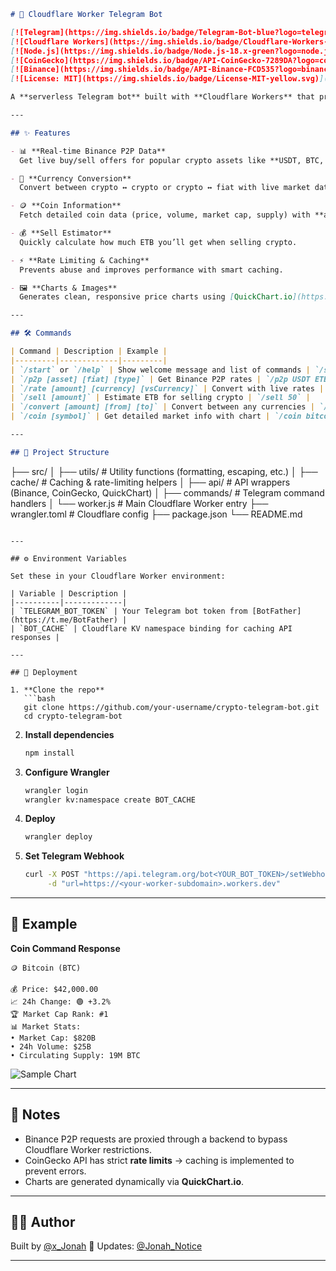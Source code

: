 ```markdown
# 🚀 Cloudflare Worker Telegram Bot

[![Telegram](https://img.shields.io/badge/Telegram-Bot-blue?logo=telegram)](https://t.me/x_Jonah)  
[![Cloudflare Workers](https://img.shields.io/badge/Cloudflare-Workers-F38020?logo=cloudflare&logoColor=white)](https://workers.cloudflare.com/)  
[![Node.js](https://img.shields.io/badge/Node.js-18.x-green?logo=node.js&logoColor=white)](https://nodejs.org/)  
[![CoinGecko](https://img.shields.io/badge/API-CoinGecko-7289DA?logo=coingecko)](https://www.coingecko.com/)  
[![Binance](https://img.shields.io/badge/API-Binance-FCD535?logo=binance&logoColor=black)](https://binance.com)  
[![License: MIT](https://img.shields.io/badge/License-MIT-yellow.svg)](LICENSE)

A **serverless Telegram bot** built with **Cloudflare Workers** that provides real-time cryptocurrency data, Binance P2P trading rates, and CoinGecko market insights — all directly inside Telegram.

---

## ✨ Features

- 📊 **Real-time Binance P2P Data**  
  Get live buy/sell offers for popular crypto assets like **USDT, BTC, ETH, BNB** in multiple fiat currencies (ETB, USD, EUR, GBP, NGN, KES, GHS).

- 💱 **Currency Conversion**  
  Convert between crypto ↔ crypto or crypto ↔ fiat with live market data.

- 🪙 **Coin Information**  
  Fetch detailed coin data (price, volume, market cap, supply) with **auto-generated price charts**.

- 💰 **Sell Estimator**  
  Quickly calculate how much ETB you’ll get when selling crypto.

- ⚡ **Rate Limiting & Caching**  
  Prevents abuse and improves performance with smart caching.

- 🖼 **Charts & Images**  
  Generates clean, responsive price charts using [QuickChart.io](https://quickchart.io/).

---

## 🛠️ Commands

| Command | Description | Example |
|---------|-------------|---------|
| `/start` or `/help` | Show welcome message and list of commands | `/start` |
| `/p2p [asset] [fiat] [type]` | Get Binance P2P rates | `/p2p USDT ETB BUY` |
| `/rate [amount] [currency] [vsCurrency]` | Convert with live rates | `/rate 100 BTC USD` |
| `/sell [amount]` | Estimate ETB for selling crypto | `/sell 50` |
| `/convert [amount] [from] [to]` | Convert between any currencies | `/convert 100 ETH ADA` |
| `/coin [symbol]` | Get detailed market info with chart | `/coin bitcoin` |

---

## 📂 Project Structure

```

├── src/
│   ├── utils/              # Utility functions (formatting, escaping, etc.)
│   ├── cache/              # Caching & rate-limiting helpers
│   ├── api/                # API wrappers (Binance, CoinGecko, QuickChart)
│   ├── commands/           # Telegram command handlers
│   └── worker.js           # Main Cloudflare Worker entry
├── wrangler.toml           # Cloudflare config
├── package.json
└── README.md

````

---

## ⚙️ Environment Variables

Set these in your Cloudflare Worker environment:

| Variable | Description |
|----------|-------------|
| `TELEGRAM_BOT_TOKEN` | Your Telegram bot token from [BotFather](https://t.me/BotFather) |
| `BOT_CACHE` | Cloudflare KV namespace binding for caching API responses |

---

## 🚀 Deployment

1. **Clone the repo**
   ```bash
   git clone https://github.com/your-username/crypto-telegram-bot.git
   cd crypto-telegram-bot
````

2. **Install dependencies**

   ```bash
   npm install
   ```

3. **Configure Wrangler**

   ```bash
   wrangler login
   wrangler kv:namespace create BOT_CACHE
   ```

4. **Deploy**

   ```bash
   wrangler deploy
   ```

5. **Set Telegram Webhook**

   ```bash
   curl -X POST "https://api.telegram.org/bot<YOUR_BOT_TOKEN>/setWebhook" \
        -d "url=https://<your-worker-subdomain>.workers.dev"
   ```

---

## 📸 Example

**Coin Command Response**

```
🪙 Bitcoin (BTC)

💰 Price: $42,000.00
📈 24h Change: 🟢 +3.2%
🏆 Market Cap Rank: #1
📊 Market Stats:
• Market Cap: $820B
• 24h Volume: $25B
• Circulating Supply: 19M BTC
```

![Sample Chart](https://quickchart.io/chart/render/zf-123abc)

---

## 📌 Notes

* Binance P2P requests are proxied through a backend to bypass Cloudflare Worker restrictions.
* CoinGecko API has strict **rate limits** → caching is implemented to prevent errors.
* Charts are generated dynamically via **QuickChart.io**.

---

## 👨‍💻 Author

Built by [@x\_Jonah](https://t.me/x_Jonah)
📢 Updates: [@Jonah\_Notice](https://t.me/Jonah_Notice)

---
